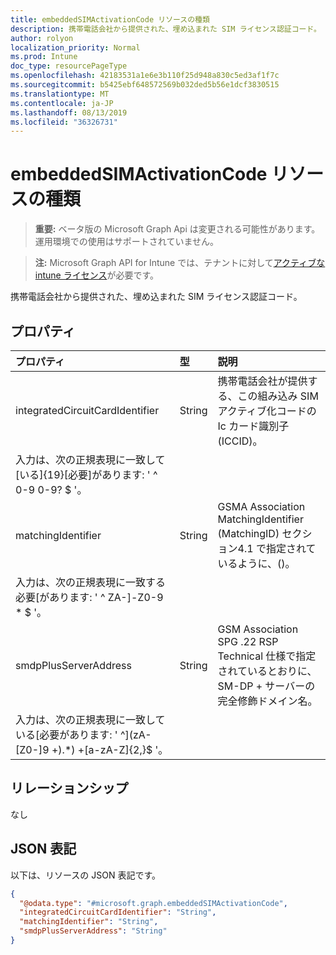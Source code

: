```yaml
---
title: embeddedSIMActivationCode リソースの種類
description: 携帯電話会社から提供された、埋め込まれた SIM ライセンス認証コード。
author: rolyon
localization_priority: Normal
ms.prod: Intune
doc_type: resourcePageType
ms.openlocfilehash: 42183531a1e6e3b110f25d948a830c5ed3af1f7c
ms.sourcegitcommit: b5425ebf648572569b032ded5b56e1dcf3830515
ms.translationtype: MT
ms.contentlocale: ja-JP
ms.lasthandoff: 08/13/2019
ms.locfileid: "36326731"
---
```

# <a name="embeddedsimactivationcode-resource-type"></a>embeddedSIMActivationCode リソースの種類

> **重要:** ベータ版の Microsoft Graph Api は変更される可能性があります。運用環境での使用はサポートされていません。

> **注:** Microsoft Graph API for Intune では、テナントに対して[アクティブな intune ライセンス](https://go.microsoft.com/fwlink/?linkid=839381)が必要です。

携帯電話会社から提供された、埋め込まれた SIM ライセンス認証コード。

## <a name="properties"></a>プロパティ
|プロパティ|型|説明|
|:---|:---|:---|
|integratedCircuitCardIdentifier|String|携帯電話会社が提供する、この組み込み SIM アクティブ化コードの Ic カード識別子 (ICCID)。
入力は、次の正規表現に一致して\[いる\]{19}\[必要\]があります: ' ^ 0-9 0-9? $ '。|
|matchingIdentifier|String|GSMA Association MatchingIdentifier (MatchingID) セクション4.1 で指定されているように、()。
入力は、次の正規表現に一致する必要\[があります: ' ^ ZA\-\]-Z0-9 * $ '。|
|smdpPlusServerAddress|String|GSM Association SPG .22 RSP Technical 仕様で指定されているとおりに、SM-DP + サーバーの完全修飾ドメイン名。
入力は、次の正規表現に一致している\[必要があります: ' ^\](zA-\[Z0-\]9 +)\.*) +\[a-zA-Z\]{2,}$ '。|

## <a name="relationships"></a>リレーションシップ
なし

## <a name="json-representation"></a>JSON 表記
以下は、リソースの JSON 表記です。
<!-- {
  "blockType": "resource",
  "@odata.type": "microsoft.graph.embeddedSIMActivationCode"
}
-->
``` json
{
  "@odata.type": "#microsoft.graph.embeddedSIMActivationCode",
  "integratedCircuitCardIdentifier": "String",
  "matchingIdentifier": "String",
  "smdpPlusServerAddress": "String"
}
```



